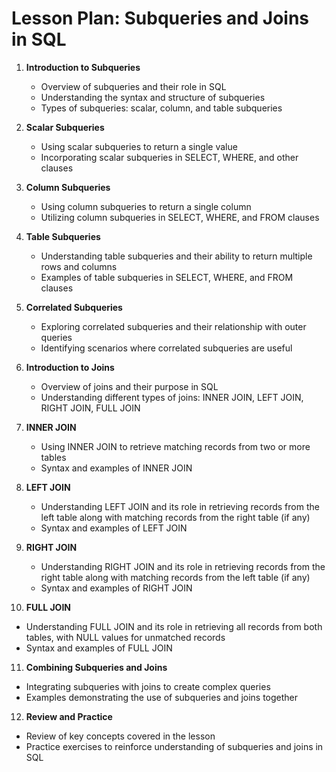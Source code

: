 # Lesson Plan: Subqueries and Joins in SQL

1. **Introduction to Subqueries**
   - Overview of subqueries and their role in SQL
   - Understanding the syntax and structure of subqueries
   - Types of subqueries: scalar, column, and table subqueries

2. **Scalar Subqueries**
   - Using scalar subqueries to return a single value
   - Incorporating scalar subqueries in SELECT, WHERE, and other clauses

3. **Column Subqueries**
   - Using column subqueries to return a single column
   - Utilizing column subqueries in SELECT, WHERE, and FROM clauses

4. **Table Subqueries**
   - Understanding table subqueries and their ability to return multiple rows and columns
   - Examples of table subqueries in SELECT, WHERE, and FROM clauses

5. **Correlated Subqueries**
   - Exploring correlated subqueries and their relationship with outer queries
   - Identifying scenarios where correlated subqueries are useful

6. **Introduction to Joins**
   - Overview of joins and their purpose in SQL
   - Understanding different types of joins: INNER JOIN, LEFT JOIN, RIGHT JOIN, FULL JOIN

7. **INNER JOIN**
   - Using INNER JOIN to retrieve matching records from two or more tables
   - Syntax and examples of INNER JOIN

8. **LEFT JOIN**
   - Understanding LEFT JOIN and its role in retrieving records from the left table along with matching records from the right table (if any)
   - Syntax and examples of LEFT JOIN

9. **RIGHT JOIN**
   - Understanding RIGHT JOIN and its role in retrieving records from the right table along with matching records from the left table (if any)
   - Syntax and examples of RIGHT JOIN

10. **FULL JOIN**
   - Understanding FULL JOIN and its role in retrieving all records from both tables, with NULL values for unmatched records
   - Syntax and examples of FULL JOIN

11. **Combining Subqueries and Joins**
   - Integrating subqueries with joins to create complex queries
   - Examples demonstrating the use of subqueries and joins together

12. **Review and Practice**
   - Review of key concepts covered in the lesson
   - Practice exercises to reinforce understanding of subqueries and joins in SQL
